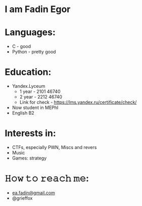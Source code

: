 # I am Fadin Egor
# Languages:
- C - good
- Python - pretty good
# Education:
- Yandex.Lyceum
	- 1 year - 2101 46740
	- 2 year - 2212 46740
	- Link for check - https://lms.yandex.ru/certificate/check/
- Now student in MEPhI
- English B2
# Interests in:
- CTFs, especially PWN, Miscs and revers
- Music
- Games: strategy

# 𝙷𝚘𝚠 𝚝𝚘 𝚛𝚎𝚊𝚌𝚑 𝚖𝚎:
- ea.fadin@gmail.com
- @grieffox
<!--
**TuhFox/TuhFox** is a ✨ _special_ ✨ repository because its `README.md` (this file) appears on your GitHub profile.

Here are some ideas to get you started:

- 🔭 I’m currently working on ...
- 🌱 I’m currently learning ...
- 👯 I’m looking to collaborate on ...
- 🤔 I’m looking for help with ...
- 💬 Ask me about ...
- 📫 How to reach me: ...
- 😄 Pronouns: ...
- ⚡ Fun fact: ...
-->
